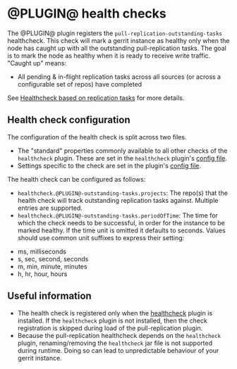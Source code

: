 @PLUGIN@ health checks
==============

The @PLUGIN@ plugin registers the `pull-replication-outstanding-tasks`
healthcheck. This check will mark a gerrit instance as healthy
only when the node has caught up with all the outstanding
pull-replication tasks. The goal is to mark the node as healthy when it
is ready to receive write traffic. "Caught up" means:

- All pending & in-flight replication tasks across all sources (or
across a configurable set of repos) have completed

See [Healthcheck based on replication tasks](https://issues.gerritcodereview.com/issues/312895374) for more details.


Health check configuration
--------------------------

The configuration of the health check is split across two files.
- The "standard" properties commonly available to all other checks
of the `healthcheck` plugin. These are set in the `healthcheck` plugin's
[config file](https://gerrit.googlesource.com/plugins/healthcheck/+/refs/heads/master/src/main/resources/Documentation/config.md#settings).
- Settings specific to the check are set in the plugin's [config file](./config.md#file-pluginconfig).


The health check can be configured as follows:
- `healthcheck.@PLUGIN@-outstanding-tasks.projects`: The repo(s) that
the health check will track outstanding replication tasks against.
Multiple entries are supported.
- `healthcheck.@PLUGIN@-outstanding-tasks.periodOfTime`: The time for
which the check needs to be successful, in order for the instance to be
marked healthy. If the time unit is omitted it defaults to seconds.
Values should use common unit suffixes to express their setting:

* ms, milliseconds
* s, sec, second, seconds
* m, min, minute, minutes
* h, hr, hour, hours


Useful information
------------------

- The health check is registered only when the [healthcheck](https://gerrit.googlesource.com/plugins/healthcheck) plugin
is installed. If the `healthcheck` plugin is not installed, then the
check registration is skipped during load of the pull-replication
plugin.
- Because the pull-replication healthcheck depends on the `healthcheck` plugin, renaming/removing the `healthcheck`
jar file is not supported during runtime. Doing so can lead to unpredictable behaviour of your gerrit instance.

